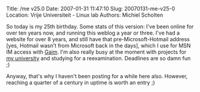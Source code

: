 Title: /me v25.0
Date: 2007-01-31 11:47:10
Slug: 20070131-me-v25-0
Location: Vrije Universiteit - Linux lab
Authors: Michiel Scholten

<p>So today is my 25th birthday. Some stats of this version: I've been online for over ten years now, and running this weblog a year or three. I've had a website for over 8 years, and still have that pre-Microsoft-Hotmail address [yes, Hotmail wasn't from Microsoft back in the days], which I use for MSN IM access with <a href="http://gaim.sf.net/">Gaim</a>. I'm also really busy at the moment with projects for <a href="http://www.cs.vu.nl/">my university</a> and studying for a reexamination. Deadlines are so damn fun ;)</p>

<p>Anyway, that's why I haven't been posting for a while here also. However, reaching a quarter of a century in uptime is worth an entry ;)</p>
